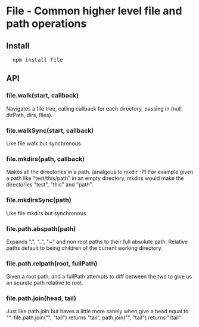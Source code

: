 # File - Common higher level file and path operations

## Install

<pre>
  npm install file
</pre>

## API

### file.walk(start, callback)

Navigates a file tree, calling callback for each directory, passing in (null, dirPath, dirs, files).


### file.walkSync(start, callback)

Like file.walk but synchronous.


### file.mkdirs(path, callback)

Makes all the directories in a path. (analgous to mkdir -P) For example given a path like "test/this/path" in an empty directory, mkdirs would make the directories "test", "this" and "path".


### file.mkdirsSync(path)

Like file.mkdirs but synchronous.


### file.path.abspath(path)

Expands ".", "..", "~" and non root paths to their full absolute path. Relative paths default to being children of the current working directory.


### file.path.relpath(root, fullPath)

Given a root path, and a fullPath attempts to diff between the two to give us an acurate path relative to root.


### file.path.join(head, tail)

Just like path.join but haves a little more sanely when give a head equal to "". file.path.join("", "tail") returns "tail", path.join("", "tail") returns "/tail"
